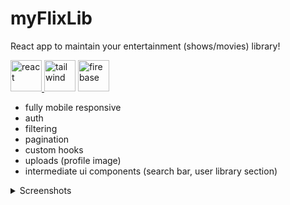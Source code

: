 # myFlixLib
React app to maintain your entertainment (shows/movies) library!

<p align="left">
<a href="https://reactjs.org/" target="_blank"> <img src="https://cdn.jsdelivr.net/gh/devicons/devicon/icons/react/react-original.svg" alt="react" width="50" height="50"/> </a>
<a href="https://tailwindcss.com/" target="_blank"><img src="https://cdn.jsdelivr.net/gh/devicons/devicon/icons/tailwindcss/tailwindcss-plain.svg" alt="tailwind" height="50" width="50"></a>
<a href="https://firebase.google.com/" target="_blank"> <img src="https://www.vectorlogo.zone/logos/firebase/firebase-icon.svg" alt="firebase" width="50" height="50"/> </a>
</p>

- fully mobile responsive
- auth
- filtering
- pagination
- custom hooks
-  uploads (profile image)
-   intermediate ui components (search bar, user library section)

<details><summary>Screenshots</summary>
  <img src='https://user-images.githubusercontent.com/75524300/160439901-85875194-0f9e-4707-b047-061daf4bc618.png' />
  <img src='https://user-images.githubusercontent.com/75524300/160440235-cef868af-2f94-44a1-a97b-ad65bb14feb6.png' />
  <img src='https://user-images.githubusercontent.com/75524300/160440590-6519ecdd-76e8-4e61-932f-7bbdafff14f8.png' />
  <img src='https://user-images.githubusercontent.com/75524300/160440255-d5b220af-429d-4216-8de7-7f1c0e6d36df.png' />
  <img src='https://user-images.githubusercontent.com/75524300/160441089-8974b1a6-8640-4c0a-8f25-31d9522cc9bd.png' />
  
</details>
